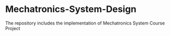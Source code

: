 # Mechatronics-System-Design
The repository includes the implementation of Mechatronics System Course Project
